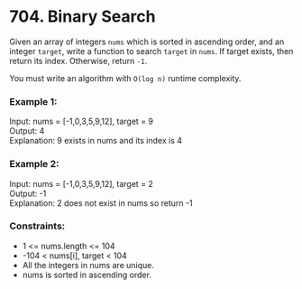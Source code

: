 # 704. Binary Search

Given an array of integers `nums` which is sorted in ascending order, and an integer `target`, write a function to search `target` in `nums`. If target exists, then return its index. Otherwise, return `-1`.

You must write an algorithm with `O(log n)` runtime complexity.

### Example 1:
Input: nums = [-1,0,3,5,9,12], target = 9  
Output: 4  
Explanation: 9 exists in nums and its index is 4  

### Example 2:
Input: nums = [-1,0,3,5,9,12], target = 2  
Output: -1  
Explanation: 2 does not exist in nums so return -1  
 

### Constraints:
* 1 <= nums.length <= 104
* -104 < nums[i], target < 104
* All the integers in nums are unique.
* nums is sorted in ascending order.
